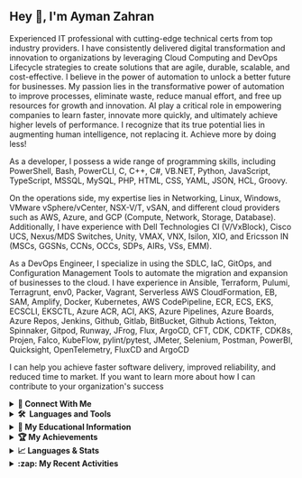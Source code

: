 ## Hey 👋, I'm Ayman Zahran

Experienced IT professional with cutting-edge technical certs from top industry providers. I have consistently delivered digital transformation and innovation to organizations by leveraging Cloud Computing and DevOps Lifecycle strategies to create solutions that are agile, durable, scalable, and cost-effective. I believe in the power of automation to unlock a better future for businesses. My passion lies in the transformative power of automation to improve processes, eliminate waste, reduce manual effort, and free up resources for growth and innovation. AI play a critical role in empowering companies to learn faster, innovate more quickly, and ultimately achieve higher levels of performance. I recognize that its true potential lies in augmenting human intelligence, not replacing it. Achieve more by doing less!

As a developer, I possess a wide range of programming skills, including PowerShell, Bash, PowerCLI, C, C++, C#, VB.NET, Python, JavaScript, TypeScript, MSSQL, MySQL, PHP, HTML, CSS, YAML, JSON, HCL, Groovy.

On the operations side, my expertise lies in Networking, Linux, Windows, VMware vSphere/vCenter, NSX-V/T, vSAN, and different cloud providers such as AWS, Azure, and GCP (Compute, Network, Storage, Database). Additionally, I have experience with Dell Technologies CI (V/VxBlock), Cisco UCS, Nexus/MDS Switches, Unity, VMAX, VNX, Isilon, XIO, and Ericsson IN (MSCs, GGSNs, CCNs, OCCs, SDPs, AIRs, VSs, EMM).

As a DevOps Engineer, I specialize in using the SDLC, IaC, GitOps, and Configuration Management Tools to automate the migration and expansion of businesses to the cloud. I have experience in Ansible, Terraform, Pulumi, Terragrunt, env0, Packer, Vagrant, Serverless AWS CloudFormation, EB, SAM, Amplify, Docker, Kubernetes, AWS CodePipeline, ECR, ECS, EKS, ECSCLI, EKSCTL, Azure ACR, ACI, AKS, Azure Pipelines, Azure Boards, Azure Repos, Jenkins, Github, Gitlab, BitBucket, Github Actions, Tekton, Spinnaker, Gitpod, Runway, JFrog, Flux, ArgoCD, CFT, CDK, CDKTF, CDK8s, Projen, Falco, KubeFlow, pylint/pytest, JMeter, Selenium, Postman, PowerBI, Quicksight, OpenTelemetry, FluxCD and ArgoCD

I can help you achieve faster software delivery, improved reliability, and reduced time to market. If you want to learn more about how I can contribute to your organization's success

<details>
<summary><strong>🔗 Connect With Me</strong> </summary>
<br>
<a href="https://twitter.com/ay_zahran" target="_blank"> <img src="https://firebasestorage.googleapis.com/v0/b/clientfiles-6342a.appspot.com/o/ayman_zahran-github-readme%2Ficons8-twitter-96.png?alt=media&token=3b6057fe-2020-4c0a-9c21-043c4bb194f1" alt="twitter" width="40" height="40"/> </a>
<a href="https://www.linkedin.com/in/ay-zahran/" target="_blank"> <img src="https://firebasestorage.googleapis.com/v0/b/clientfiles-6342a.appspot.com/o/ayman_zahran-github-readme%2Ficons8-linkedin-circled-96.png?alt=media&token=63d1077c-b66b-41f2-bfcf-7cc0f89ec346" alt="twitter" width="40" height="40"/> </a>
<a href="https://www.youtube.com/channel/UCOl_CzFgyf1io3RZpttqE8A" target="_blank"> <img src="https://firebasestorage.googleapis.com/v0/b/clientfiles-6342a.appspot.com/o/ayman_zahran-github-readme%2Ficons8-youtube-96.png?alt=media&token=38c9644f-2ff6-4b86-94de-5ab7de629eec" alt="twitter" width="40" height="40"/> </a>
<a href="https://www.credly.com/users/ayman-hatem-zahran/badges" target="_blank"> <img src="https://firebasestorage.googleapis.com/v0/b/clientfiles-6342a.appspot.com/o/ayman_zahran-github-readme%2Fcredly.png?alt=media&token=40a8cc95-98ae-408c-9a12-6b65d07c2bdb" alt="twitter" width="40" height="40"/> </a>
<a href="https://www.aymanzahran.com/" target="_blank"> <img src="https://firebasestorage.googleapis.com/v0/b/clientfiles-6342a.appspot.com/o/ayman_zahran-github-readme%2Ficons8-internet-96.png?alt=media&token=7262e117-0e9d-4487-9b01-cfd2f8997b68" alt="website" width="40" height="40"/> </a>

</details>

<details>
  <summary><strong>🛠️&nbsp;&nbsp;Languages&nbsp;and&nbsp;Tools</strong></summary>
  <br/>
<p align="left"> <a href="https://aws.amazon.com" target="_blank"> <img src="https://raw.githubusercontent.com/devicons/devicon/master/icons/amazonwebservices/amazonwebservices-original-wordmark.svg" alt="aws" width="40" height="40"/> </a> <a href="https://www.gnu.org/software/bash/" target="_blank"> <img src="https://www.vectorlogo.zone/logos/gnu_bash/gnu_bash-icon.svg" alt="bash" width="40" height="40"/> </a> <a href="https://www.cprogramming.com/" target="_blank"> <img src="https://raw.githubusercontent.com/devicons/devicon/master/icons/c/c-original.svg" alt="c" width="40" height="40"/> </a> <a href="https://www.w3schools.com/cpp/" target="_blank"> <img src="https://raw.githubusercontent.com/devicons/devicon/master/icons/cplusplus/cplusplus-original.svg" alt="cplusplus" width="40" height="40"/> </a> <a href="https://www.w3schools.com/css/" target="_blank"> <img src="https://raw.githubusercontent.com/devicons/devicon/master/icons/css3/css3-original-wordmark.svg" alt="css3" width="40" height="40"/> </a><a href="https://cloud.google.com" target="_blank"> <img src="https://www.vectorlogo.zone/logos/google_cloud/google_cloud-icon.svg" alt="gcp" width="40" height="40"/> </a><a href="https://git-scm.com/" target="_blank"> <img src="https://www.vectorlogo.zone/logos/git-scm/git-scm-icon.svg" alt="git" width="40" height="40"/> </a><a href="https://heroku.com" target="_blank"> <img src="https://www.vectorlogo.zone/logos/heroku/heroku-icon.svg" alt="heroku" width="40" height="40"/> </a> <a href="https://www.w3.org/html/" target="_blank"> <img src="https://raw.githubusercontent.com/devicons/devicon/master/icons/html5/html5-original-wordmark.svg" alt="html5" width="40" height="40"/> </a><a href="https://developer.mozilla.org/en-US/docs/Web/JavaScript" target="_blank"> <img src="https://raw.githubusercontent.com/devicons/devicon/master/icons/javascript/javascript-original.svg" alt="javascript" width="40" height="40"/> </a> <a href="https://www.microsoft.com/en-us/sql-server" target="_blank"> <img src="https://www.svgrepo.com/show/303229/microsoft-sql-server-logo.svg" alt="mssql" width="40" height="40"/> </a> <a href="https://www.mysql.com/" target="_blank"> <img src="https://raw.githubusercontent.com/devicons/devicon/master/icons/mysql/mysql-original-wordmark.svg" alt="mysql" width="40" height="40"/> </a> <a href="https://www.php.net" target="_blank"> <img src="https://raw.githubusercontent.com/devicons/devicon/master/icons/php/php-original.svg" alt="php" width="40" height="40"/> </a><a href="https://www.python.org" target="_blank"> <img src="https://raw.githubusercontent.com/devicons/devicon/master/icons/python/python-original.svg" alt="python" width="40" height="40"/> </a> <a href="https://www.typescriptlang.org/" target="_blank"> <img src="https://raw.githubusercontent.com/devicons/devicon/master/icons/typescript/typescript-original.svg" alt="typescript" width="40" height="40"/> </a>
<a href="" target="_blank"> <img src="https://firebasestorage.googleapis.com/v0/b/clientfiles-6342a.appspot.com/o/ayman_zahran-github-readme%2Ficons8-c-sharp-logo-96.png?alt=media&token=873a735b-b74d-4dea-baaa-c90164867cb9" alt="c#" width="40" height="40"/> </a>
<a href="" target="_blank"> <img src="https://firebasestorage.googleapis.com/v0/b/clientfiles-6342a.appspot.com/o/ayman_zahran-github-readme%2Ficons8-json-96.png?alt=media&token=d5119a49-7ff4-47e3-a75e-56bc246ddd55" alt="json" width="40" height="40"/> </a>
<a href="" target="_blank"> <img src="https://firebasestorage.googleapis.com/v0/b/clientfiles-6342a.appspot.com/o/ayman_zahran-github-readme%2Ficons8-powershell-96.png?alt=media&token=f09d168a-9cf4-4644-b08c-814fea9c546f" alt="powershell" width="40" height="40"/> </a>
<a href="" target="_blank"> <img src="https://firebasestorage.googleapis.com/v0/b/clientfiles-6342a.appspot.com/o/ayman_zahran-github-readme%2Fgroovy.png?alt=media&token=e2218316-d310-42ef-bbd6-94c1246dce9e" alt="groovy" width="40" height="40"/> </a>
<a href="" target="_blank"> <img src="https://firebasestorage.googleapis.com/v0/b/clientfiles-6342a.appspot.com/o/ayman_zahran-github-readme%2Ficons8-vb-100.png?alt=media&token=ef6f6da8-3b08-42d0-acdf-145251c5fac9" alt="vb.net" width="40" height="40"/> </a><a href="" target="_blank"> <img src="https://firebasestorage.googleapis.com/v0/b/clientfiles-6342a.appspot.com/o/ayman_zahran-github-readme%2Fyml.png?alt=media&token=92406b8d-18b2-404a-b3db-f8493bcbe6a0" alt="yaml" width="40" height="40"/> </a>
 </p>

</details>

<details>
<summary><strong>🏫 My Educational Information</strong></summary>
<br>
<strong>Cairo University</strong>
<p>Bachelor's Degree (2012 - 2018)</p>
<br>
<strong>Ministry of Communications and Information Technology (MCIT)</strong>
<p>AWS Practical Data Scientist Academy (2021 - 2022)</p>
<br>
<strong>National Telecommunication Institute (NTI)</strong>
<p>Datacenter Infrastructure Virtualization (2020 - 2020)</p>
<br>
<strong>Sakkara Language School</strong>
<p>IGCSE (2009 - 2011)</p>
<br>
<strong>Sakkara Language School</strong>
<p>Primary And Preparatory (1999 - 2008)</p>
<br>
</details>

<details>
  <summary><strong>🏆 My Achievements</strong></summary>
  <br>
     <strong>Microsoft Certified: Security, Compliance, and Identity Fundamentals</strong>
     <p>Microsoft (Oct 2022)</p>
     <p>
     <a href="https://www.credly.com/badges/6fafbf4b-6f12-4647-b4f5-bdb0ce6e55ca/linked_in_profile" target="_blank">See Credential</a>
     </p>
     <br>
     <strong>AWS Partner: SAP on AWS (Business)</strong>
     <p>Amazon Web Services - AWS (Sep 2022)</p>
     <p>
          <a href="https://www.credly.com/badges/57dae922-8f32-46fd-adb5-9068710f90d3/linked_in_profile" target="_blank">See Credential</a>
     </p>
     <br>
     <strong>AWS Partner: Accreditation (Business)</strong>
     <p>Amazon Web Services -AWS (Aug 2022)</p>
          <p>
          <a href="https://www.credly.com/badges/fd5445b9-379a-4887-b960-c2224f7d4494/linked_in_profile" target="_blank">See Credential</a>
     </p>
     <br>
     <strong>AWS Partner: Cloud Economics Accreditation</strong>
     <p>Amazon Web Services - AWS (Aug 2022)</p>
          <p>
          <a href="https://www.credly.com/badges/86aa4958-9549-43b8-8abe-8f9e85a9852b/linked_in_profile" target="_blank">See Credential</a>
     </p>
     <br>
     <strong>AWS Partner: SAP on AWS (Technical)</strong>
     <p>Amazon Web Services - AWS (Aug 2022)</p>
          <p>
          <a href="https://www.credly.com/badges/f21bf0ff-ac31-4aa1-886f-11a9ca992e91/linked_in_profile" target="_blank">See Credential</a>
     </p>
     <br>
     <strong>AWS Partner: Sales Accreditation (Business)</strong>
     <p>Amazon Web Services - AWS (Aug 2022)</p>
          <p>
          <a href="https://www.credly.com/badges/bfdf0a9a-0494-441a-a4a5-ca14380b42b4/linked_in_profile" target="_blank">See Credential</a>
     </p>
     <br>
     <strong>Rackspace MultiCloud Practitioner</strong>
     <p>Rackspace Technology (Aug 2022)</p>
          <p>
          <a href="https://www.credly.com/badges/4a0e9e15-c0a2-4564-b511-71ca945af1c7/linked_in_profile" target="_blank">See Credential</a>
     </p>
     <br>
     <strong>Triplebyte Certified</strong>
     <p>Triplebyte (Aug 2022)</p>
          <p>
          <a href="https://triplebyte.com/tb/ayman-zahran-c8tutje/certificate" target="_blank">See Credential</a>
     </p>
     <br>
     <strong>Microsoft Certified: Azure AI Fundamentals</strong>
     <p>Microsoft (Jul 2022)</p>
          <p>
          <a href="https://www.credly.com/badges/9cebbec7-2ccb-4f9b-bff5-a1e0776db56b?source=linked_in_profile" target="_blank">See Credential</a>
     </p>
     <br>
     <strong>Microsoft Certified: Azure Data Fundamentals</strong>
     <p>Microsoft (Jul 2022)</p>
          <p>
          <a href="https://www.credly.com/badges/072e579b-6cb4-4271-91df-c0e34a407369?source=linked_in_profile" target="_blank">See Credential</a>
     </p>
     <br>
     <strong>Migration Ambassador Foundations (Business)</strong>
     <p>Amazon Web Services - AWS (Jul 2022)</p>
          <p>
          <a href="https://www.credly.com/badges/250397f9-bb64-40d7-b4cf-5460ba9265d9/linked_in_profile" target="_blank">See Credential</a>
     </p>
     <br>
     <strong>AWS Learning: Object Storage</strong>
     <p>Amazon Web Services - AWS (Jul 2022)</p>
          <p>
          <a href="https://www.credly.com/badges/192216c8-a961-42d5-851b-734961fdc5d1?source=linked_in_profile" target="_blank">See Credential</a>
     </p>
     <br>
     <strong>Deep Learning</strong>
     <p>IBM (Jun 2022)</p>
          <p>
          <a href="https://www.credly.com/badges/d6766371-ae07-4295-9d2e-c942eef5075c?source=linked_in_profile" target="_blank">See Credential</a>
     </p>
     <br>
     <strong>Deep Learning using TensorFlow</strong>
     <p>IBM (Jun 2022)</p>
          <p>
          <a href="https://www.credly.com/badges/4b27ac77-749c-4a62-b524-3437bf9cbc1a?source=linked_in_profile" target="_blank">See Credential</a>
     </p>
     <br>
     <strong>Accelerated Deep Learning with GPU</strong>
     <p>IBM (Feb 2022)</p>
          <p>
          <a href="https://www.credly.com/badges/282df5b2-5a24-4a72-8712-b470d3b0ed02?source=linked_in_profile" target="_blank">See Credential</a>
     </p>
     <br>
     <strong>Applied Data Science with Python - Level 2</strong>
     <p>IBM (Feb 2022)</p>
          <p>
          <a href="https://www.credly.com/badges/552a5545-b786-4314-aeaf-961e4ceaaa21?source=linked_in_profile" target="_blank">See Credential</a>
     </p>
     <br>
     <strong>Data Analysis Using Python</strong>
     <p>IBM (Feb 2022)</p>
          <p>
          <a href="https://www.credly.com/badges/b5744dda-2b2d-41ad-a31f-15b17650fa70?source=linked_in_profile" target="_blank">See Credential</a>
     </p>
     <br>
     <strong>Data Science Foundations - Level 1</strong>
     <p>IBM (Feb 2022)</p>
          <p>
          <a href="https://www.credly.com/badges/cc3c5f81-d5ce-4719-8ba1-fbc2b2c1d467?source=linked_in_profile" target="_blank">See Credential</a>
     </p>
     <br>
     <strong>Data Science Foundations - Level 2 (V2)</strong>
     <p>IBM (Feb 2022)</p>
          <p>
          <a href="https://www.credly.com/badges/0d655640-aece-4245-960e-902d6532e89e?source=linked_in_profile" target="_blank">See Credential</a>
     </p>
     <br>
     <strong>Data Science Methodologies</strong>
     <p>IBM (Feb 2022)</p>
          <p>
          <a href="https://www.credly.com/badges/61d848aa-87a4-44a1-81ef-00d69c65ffd7?source=linked_in_profile" target="_blank">See Credential</a>
     </p>
     <br>
     <strong>Data Science Tools</strong>
     <p>IBM (Feb 2022)</p>
          <p>
          <a href="https://www.credly.com/badges/301f9c69-b72e-478c-9a44-9210b0aa9c15?source=linked_in_profile" target="_blank">See Credential</a>
     </p>
     <br>
     <strong>Data Visualization Using Python</strong>
     <p>IBM (Feb 2022)</p>
          <p>
          <a href="https://www.credly.com/badges/804afa68-aad6-4abd-98ca-9ee38ed301dd?source=linked_in_profile" target="_blank">See Credential</a>
     </p>
     <br>
     <strong>Deep Learning Essentials</strong>
     <p>IBM (Feb 2022)</p>
          <p>
          <a href="https://www.credly.com/badges/4b0d73d6-399f-4651-8114-535ca0ebc7e1?source=linked_in_profile" target="_blank">See Credential</a>
     </p>
     <br>
     <strong>Python for Data Science</strong>
     <p>IBM (Feb 2022)</p>
          <p>
          <a href="https://www.credly.com/badges/a44eac06-f316-4ce2-80c2-1c5e91c1631b?source=linked_in_profile" target="_blank">See Credential</a>
     </p>
     <br>
     <strong>Containers & Kubernetes Essentials</strong>
     <p>IBM (Jul 2021)</p>
          <p>
          <a href="https://www.credly.com/badges/094f9365-cf17-49b0-8f3f-e6e6671fb666?source=linked_in_profile" target="_blank">See Credential</a>
     </p>
     <br>
     <strong>Docker Essentials: A Developer Introduction</strong>
     <p>IBM (Jul 2021)</p>
          <p>
          <a href="https://www.credly.com/badges/37e79f8b-37dc-4a79-a3eb-2a520abad366?source=linked_in_profile" target="_blank">See Credential</a>
     </p>
     <br>
     <strong>IBM Cloud Essentials</strong>
     <p>IBM (Jul 2021)</p>
          <p>
          <a href="https://www.credly.com/badges/88c6f68f-a094-4dee-967b-6bbf68bb4d55?source=linked_in_profile" target="_blank">See Credential</a>
     </p>
     <br>
     <strong>VMware Certified Professional - Data Center Virtualization 2021</strong>
     <p>VMware (Jun 2021)</p>
     <p>
          <a href="https://www.credly.com/badges/09285077-628c-403a-be72-a0d5e7c93c4f?source=linked_in_profile" target="_blank">See Credential</a>
     </p>
     <br>
     <strong>VMware Certified Professional - Network Virtualization 2021</strong>
     <p>VMware (Jun 2021)</p>
     <p>
          <a href="https://www.credly.com/badges/112c69a3-3679-48e0-9d13-ae93e6efde6c?source=linked_in_profile" target="_blank">See Credential</a>
     </p>
     <br>
     <strong>VMware Certified Associate - Digital Business Transformation 2020</strong>
     <p>VMware (Jun 2020)</p>
     <p>
          <a href="https://www.youracclaim.com/badges/1611d444-7c38-40e0-8f6f-dd319f1b0f96/linked_in_profile" target="_blank">See Credential</a>
     </p>
     <br>
     <strong>Double VCP – Data Center Virtualization & Network Virtualization</strong>
     <p>VMware (May 2020)</p>
     <p>
          <a href="https://www.youracclaim.com/badges/51f771f4-142f-484a-b9e6-7c62b7d6bcba/linked_in_profile" target="_blank">See Credential</a>
     </p>
     <br>
     <strong>VMware Certified Professional - Data Center Virtualization 2020</strong>
     <p>VMware (May 2020)</p>
     <p>
          <a href="https://www.youracclaim.com/badges/f79a5701-fae9-4e31-9d05-1ee02f4d2ef3/linked_in_profile" target="_blank">See Credential</a>
     </p>
     <br>
     <strong>VMware Certified Professional - Network Virtualization 2020</strong>
     <p>VMware (May 2020)</p>
     <p>
          <a href="https://www.youracclaim.com/badges/83397603-5f85-4ac5-9fba-b4daa5844b11/linked_in_profile" target="_blank">See Credential</a>
     </p>
     <br>
     <strong>VMware vSphere 6.7 Foundations</strong>
     <p>VMware (May 2020)</p>
     <p>
          <a href="https://www.youracclaim.com/badges/14c35855-169d-4fc3-93c4-28fb3a3d01f1/linked_in_profile" target="_blank">See Credential</a>
     </p>
     <br>
     <strong>Associate - Information Storage and Management Version 4.0</strong>
     <p>Dell Technologies (Jun 2020)</p>
     <p>
          <a href="https://www.youracclaim.com/badges/7c2cb151-ac18-4f00-987d-326c29ea4a72/linked_in_profile" target="_blank">See Credential</a>
     </p>
     <br>
     <strong>Microsoft Certified: Azure Fundamentals</strong>
     <p>Microsoft (Jun 2020)</p>
     <p>
          <a href="https://www.youracclaim.com/badges/447ee9ba-e2f8-49c7-863c-930c1849733b/linked_in_profile" target="_blank">See Credential</a>
     </p>
     <br>
     <strong>Data Center Virtualization Track</strong>
     <p>National Telecommunication Institute - NTI (May 2020)</p>
     <br>
     <strong>AWS Certified Solutions Architect – Associate</strong>
     <p>Amazon Web Services - AWS (Jan 2021)</p>
     <p>
          <a href="https://www.credly.com/badges/b5493e8d-6f34-4cc2-a26a-016bfc19a4ac/linked_in_profile" target="_blank">See Credential</a>
     </p>
     <br>
     <strong>AWS Certified Machine Learning – Specialty</strong>
     <p>Amazon Web Services - AWS (Jun 2022)</p>
     <p>
          <a href="https://www.credly.com/badges/61e30af3-8acb-4dfe-abec-5135ac0ece09?source=linked_in_profile" target="_blank">See Credential</a>
     </p>
     <br>
     <strong>AWS Certified Database – Specialty</strong>
     <p>Amazon Web Services - AWS (May 2022)</p>
     <p>
          <a href="https://www.credly.com/badges/c793403a-c84e-4e17-8cf9-dd180f8c57be?source=linked_in_profile" target="_blank">See Credential</a>
     </p>
     <br>
     <strong>AWS Certified Security – Specialty</strong>
     <p>Amazon Web Services - AWS (May 2022)</p>
     <p>
          <a href="https://www.credly.com/badges/37f3a80b-41a2-4b57-9ae2-1b83afcfc75e?source=linked_in_profile" target="_blank">See Credential</a>
     </p>
     <br>
     <strong>AWS Certified Solutions Architect – Professional</strong>
     <p>Amazon Web Services - AWS (Apr 2022)</p>
     <p>
          <a href="https://www.credly.com/badges/4af92102-e921-4a68-b9c2-fd20ab7aa501?source=linked_in_profile" target="_blank">See Credential</a>
     </p>
     <br>
     <strong>AWS Certified SysOps Administrator – Associate</strong>
     <p>Amazon Web Services - AWS (Apr 2022)</p>
     <p>
          <a href="https://www.credly.com/badges/881aea17-412a-41d3-b00c-ca4595f0b347?source=linked_in_profile" target="_blank">See Credential</a>
     </p>
     <br>
     <strong>AWS Certified Data Analytics – Specialty</strong>
     <p>Amazon Web Services - AWS (Mar 2022)</p>
     <p>
          <a href="https://www.credly.com/badges/b53a84f1-609b-49f3-bcdc-2e6e2ce1bc65?source=linked_in_profile" target="_blank">See Credential</a>
     </p>
     <br>
     <strong>AWS Certified Cloud Practitioner</strong>
     <p>Amazon Web Services - AWS (Jan 2022)</p>
     <p>
          <a href="https://www.credly.com/badges/c6d27951-fc72-4b3c-919e-6daaa50f6a78?source=linked_in_profile" target="_blank">See Credential</a>
     </p>
     <br>
     <strong>AWS Certified DevOps Engineer – Professional</strong>
     <p>Amazon Web Services - AWS (Jan 2022)</p>
     <p>
          <a href="https://www.credly.com/badges/48b6c7b1-5f4c-4eac-91dd-15f756519de4?source=linked_in_profile" target="_blank">See Credential</a>
     </p>
     <br>
     <strong>AWS Certified Developer – Associate</strong>
     <p>Amazon Web Services - AWS (Jan 2022)</p>
     <p>
          <a href="https://www.credly.com/badges/260221b1-d6f3-4b17-8868-2434a617a321?source=linked_in_profile" target="_blank">See Credential</a>
     </p>
     <br>
     <strong>AWS Certified Solutions Architect – Associate</strong>
     <p>Amazon Web Services - AWS (Jan 2021)</p>
     <p>
          <a href="https://www.youracclaim.com/badges/3d7edb3e-06d8-4486-bf0a-2909140b8b9e?source=linked_in_profile" target="_blank">See Credential</a>
     </p>
     <br>
     <strong>CKA: Certified Kubernetes Administrator</strong>
     <p>The Linux Foundation (Sep 2022)</p>
     <p>
          <a href="https://www.credly.com/badges/ed21610a-118f-4eff-bfb4-eb6df1832bc2/linked_in_profile" target="_blank">See Credential</a>
     </p>
     <br>
     <strong>CKAD: Certified Kubernetes Application Developer</strong>
     <p>The Linux Foundation (Sep 2022)</p>
     <p>
          <a href="https://www.credly.com/badges/5bf57739-1b36-4248-beb1-8e332a53c33b/linked_in_profile" target="_blank">See Credential</a>
     </p>
     <br>
     <strong>KCNA: Kubernetes and Cloud Native Associate</strong>
     <p>The Linux Foundation (Sep 2022)</p>
     <p>
          <a href="https://www.credly.com/badges/2bca2a6a-6982-46e3-8737-a693f0e66e89/linked_in_profile" target="_blank">See Credential</a>
     </p>
     <br>
     <strong>CKS: Certified Kubernetes Security Specialist</strong>
     <p>The Linux Foundation (Sep 2022)</p>
     <p>
          <a href="https://www.credly.com/badges/4ebe9ea3-fd4d-4fdb-8198-158bc87c4c62/linked_in_profile" target="_blank">See Credential</a>
     </p>
     <br>
     <strong>CCNA</strong>
     <p>Ciasco (Jun 2020)</p>
     <p>
          <a href="https://www.youracclaim.com/badges/80ebafc0-f323-48c6-94b2-ed94237a573c/linked_in_profile" target="_blank">See Credential</a>
     </p>
     <br>
     <strong>Microsoft Certified: Azure Administrator Associate</strong>
     <p>Microsoft (Apr 2021)</p>
     <p>
          <a href="https://www.credly.com/badges/36215077-8a6f-4533-8fb4-c408f926dd9d?source=linked_in_profile" target="_blank">See Credential</a>
     </p>
     <br>
     <strong>Computer Vision</strong>
     <p>Kaggle</p>
     <p>
          <a href="https://www.kaggle.com/learn/certification/aymanzahran/computer-vision" target="_blank">See Credential</a>
     </p>
     <br>
     <strong>Data Cleaning</strong>
     <p>Kaggle</p>
     <p>
          <a href="https://www.kaggle.com/learn/certification/aymanzahran/data-cleaning" target="_blank">See Credential</a>
     </p>
     <br>
     <strong>Data Visualization</strong>
     <p>Kaggle</p>
     <p>
          <a href="https://www.kaggle.com/learn/certification/aymanzahran/data-visualization" target="_blank">See Credential</a>
     </p>
     <br>
     <strong>Feature Engineering</strong>
     <p>Kaggle</p>
     <p>
          <a href="https://www.kaggle.com/learn/certification/aymanzahran/feature-engineering" target="_blank">See Credential</a>
     </p>
     <br>
     <strong>Intermediate Machine Learning</strong>
     <p>Kaggle</p>
     <p>
          <a href="https://www.kaggle.com/learn/certification/aymanzahran/intermediate-machine-learning" target="_blank">See Credential</a>
     </p>
     <br>
     <strong>Intro to Deep Learning</strong>
     <p>Kaggle</p>
     <p>
          <a href="https://www.kaggle.com/learn/certification/aymanzahran/intro-to-deep-learning" target="_blank">See Credential</a>
     </p>
     <br>
     <strong>Intro to Machine Learning</strong>
     <p>Kaggle</p>
     <p>
          <a href="https://www.kaggle.com/learn/certification/aymanzahran/intro-to-machine-learning" target="_blank">See Credential</a>
     </p>
     <br>
     <strong>Intro to SQL</strong>
     <p>Kaggle</p>
     <p>
          <a href="https://www.kaggle.com/learn/certification/aymanzahran/intro-to-sql" target="_blank">See Credential</a>
     </p>
     <br>
     <strong>Pandas</strong>
     <p>Kaggle</p>
     <p>
          <a href="https://www.kaggle.com/learn/certification/aymanzahran/pandas" target="_blank">See Credential</a>
     </p>
     <br>
     <strong>Python</strong>
     <p>Kaggle</p>
     <p>
          <a href="https://www.kaggle.com/learn/certification/aymanzahran/python" target="_blank">See Credential</a>
     </p>
     <br>
     <strong>Time Series</strong>
     <p>Kaggle</p>
     <p>
          <a href="https://www.kaggle.com/learn/certification/aymanzahran/time-series" target="_blank">See Credential</a>
     </p>
     <br>
</details>

<details>
  <summary><strong>📈 Languages & Stats</strong></summary>
  <img src="https://github-readme-stats.vercel.app/api?username=aymanzahran&show_icons=true&theme=dark&hide_border=true"
       alt="Ayman's GitHub stats" />
  <img src="https://github-readme-stats.vercel.app/api/top-langs/?username=aymanzahran&show_icons=true&theme=dark&hide_border=true&layout=compact&langs_count=10"
       alt="Ayman's Top GitHub Languages" />
</details>

<details>
<summary><strong> :zap: My Recent Activities </strong></summary>

<!-- ACTIVITY-LIST:START -->
- [AymanZahran starred awslabs/generative-ai-cdk-constructs](https://github.com/awslabs/generative-ai-cdk-constructs)
- [AymanZahran starred aws-samples/radiology-worklist-ich-detection](https://github.com/aws-samples/radiology-worklist-ich-detection)
- [AymanZahran starred mbonig/reinvent](https://github.com/mbonig/reinvent)
- [AymanZahran commented on issue tektoncd/operator#1705](https://github.com/tektoncd/operator/issues/1705#issuecomment-1724885264)
- [AymanZahran opened an issue in tektoncd/operator](https://github.com/tektoncd/operator/issues/1705)
<!-- ACTIVITY-LIST:END -->

</details>
